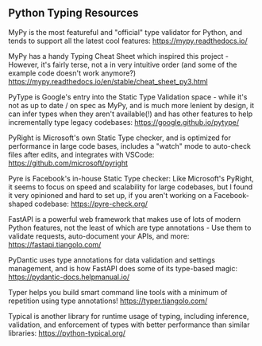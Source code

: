 ## Python Typing Resources

MyPy is the most featureful and "official" type validator for Python, and tends to support all the latest cool features:
https://mypy.readthedocs.io/

MyPy has a handy Typing Cheat Sheet which inspired this project - However, it's fairly terse, not a in very intuitive order (and some of the example code doesn't work anymore?)
https://mypy.readthedocs.io/en/stable/cheat_sheet_py3.html

PyType is Google's entry into the Static Type Validation space - while it's not as up to date / on spec as MyPy, and is much more lenient by design, it can infer types when they aren't available(!) and has other features to help incrementally type legacy codebases:
https://google.github.io/pytype/

PyRight is Microsoft's own Static Type checker, and is optimized for performance in large code bases, includes a "watch" mode to auto-check files after edits, and integrates with VSCode:
https://github.com/microsoft/pyright

Pyre is Facebook's in-house Static Type checker: Like Microsoft's PyRight, it seems to focus on speed and scalability for large codebases, but I found it very opinioned and hard to set up, if you aren't working on a Facebook-shaped codebase:
https://pyre-check.org/

FastAPI is a powerful web framework that makes use of lots of modern Python features, not the least of which are type annotations - Use them to validate requests, auto-document your APIs, and more:
https://fastapi.tiangolo.com/

PyDantic uses type annotations for data validation and settings management, and is how FastAPI does some of its type-based magic:
https://pydantic-docs.helpmanual.io/

Typer helps you build smart command line tools with a minimum of repetition using type annotations!
https://typer.tiangolo.com/

Typical is another library for runtime usage of typing, including inference, validation, and enforcement of types with better performance than similar libraries:
https://python-typical.org/
